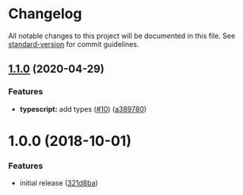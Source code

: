 # Changelog

All notable changes to this project will be documented in this file. See [standard-version](https://github.com/conventional-changelog/standard-version) for commit guidelines.

## [1.1.0](https://github.com/gregberge/react-flatten-children/compare/v1.0.0...v1.1.0) (2020-04-29)


### Features

* **typescript:** add types ([#10](https://github.com/gregberge/react-flatten-children/issues/10)) ([a389780](https://github.com/gregberge/react-flatten-children/commit/a3897805876caec5eb4a2eefd15782e524778d10))

<a name="1.0.0"></a>

# 1.0.0 (2018-10-01)

### Features

- initial release ([321d8ba](https://github.com/gregberge/react-flatten-children/commit/321d8ba))
